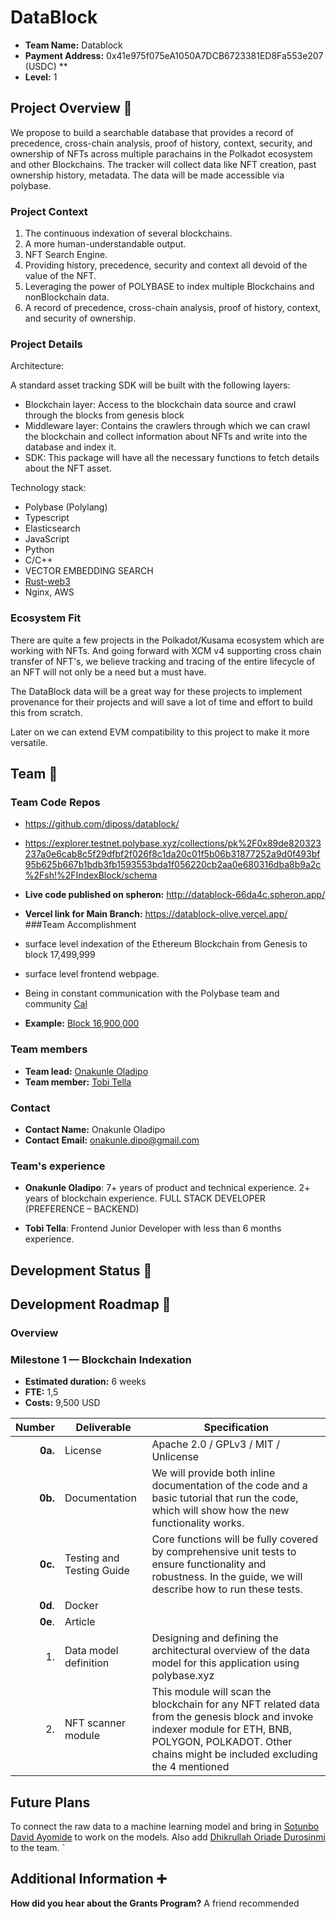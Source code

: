 # DataBlock

- **Team Name:**  Datablock
- **Payment Address:** 0x41e975f075eA1050A7DCB6723381ED8Fa553e207 (USDC) **
- **Level:** 1

## Project Overview :page_facing_up:

We propose to build a searchable database that provides a record of precedence, cross-chain analysis, proof of history, context, security, and ownership of NFTs across multiple parachains in the Polkadot ecosystem and other Blockchains. The tracker will collect data like NFT creation, past ownership history, metadata. The data will be made accessible via polybase.

### Project Context

1. The continuous indexation of several blockchains.
2. A more human-understandable output.
3. NFT Search Engine.
4. Providing history, precedence, security and context all devoid of the value of the NFT.
5. Leveraging the power of POLYBASE to index multiple Blockchains and nonBlockchain data.
6. A record of precedence, cross-chain analysis, proof of history, context, and security of ownership.
### Project Details

Architecture:
    
  A standard asset tracking SDK will be built with the following layers:
  - Blockchain layer: Access to the blockchain data source and crawl through the blocks from genesis block
  - Middleware layer: Contains the crawlers through which we can crawl the blockchain and collect information about NFTs and write into the database and index it.
  - SDK: This package will have all the necessary functions to fetch details about the NFT asset.

Technology stack: 
- Polybase (Polylang) 
- Typescript 
- Elasticsearch
- JavaScript
- Python
- C/C++
- VECTOR EMBEDDING SEARCH
- [Rust-web3](https://github.com/tomusdrw/rust-web3)
- Nginx, AWS

### Ecosystem Fit
There are quite a few projects in the Polkadot/Kusama ecosystem which are working with NFTs. And going forward with XCM v4 supporting cross chain transfer of NFT's, we believe tracking and tracing of the entire lifecycle of an NFT will not only be a need but a must have.

The DataBlock data will be a great way for these projects to implement provenance for their projects and will save a lot of time and effort to build this from scratch.

Later on we can extend EVM compatibility to this project to make it more versatile.
## Team :busts_in_silhouette:

### Team Code Repos

- https://github.com/diposs/datablock/
- https://explorer.testnet.polybase.xyz/collections/pk%2F0x89de820323237a0e6cab8c5f29dfbf2f026f8c1da20c01f5b06b31877252a9d0f493bf95b625b667b1bdb3fb1593553bda1f056220cb2aa0e680316dba8b9a2c%2Fsh!%2FIndexBlock/schema
- **Live code published on spheron:** http://datablock-66da4c.spheron.app/
- **Vercel link for Main Branch:**  https://datablock-olive.vercel.app/
###Team Accomplishment

- surface level indexation of the Ethereum Blockchain from Genesis to block 17,499,999
- surface level frontend webpage.
- Being in constant communication with the Polybase team and community [Cal](https://github.com/calummoore)
- **Example:** [Block 16,900,000](https://testnet.polybase.xyz/v0/collections/pk%2F0x89de820323237a0e6cab8c5f29dfbf2f026f8c1da20c01f5b06b31877252a9d0f493bf95b625b667b1bdb3fb1593553bda1f056220cb2aa0e680316dba8b9a2c%2Fsh!%2FIndexBlock/records/00ETH-16900000?format=nft) 

### Team members

- **Team lead:** [Onakunle Oladipo](https://github.com/diposs)
- **Team member:** [Tobi Tella](https://github.com/Tobziy)  


### Contact

- **Contact Name:** Onakunle Oladipo
- **Contact Email:** onakunle.dipo@gmail.com

### Team's experience

- **Onakunle Oladipo**: 7+ years of product and technical experience. 2+ years of blockchain experience. FULL STACK DEVELOPER (PREFERENCE – BACKEND)

- **Tobi Tella**: Frontend Junior Developer with less than 6 months experience.


## Development Status :open_book:

## Development Roadmap :nut_and_bolt:

### Overview

### Milestone 1 — Blockchain Indexation


- **Estimated duration:** 6 weeks
- **FTE:**  1,5
- **Costs:** 9,500 USD


| Number | Deliverable | Specification |
| -----: | ----------- | ------------- |
| **0a.** | License | Apache 2.0 / GPLv3 / MIT / Unlicense |
| **0b.** | Documentation | We will provide both inline documentation of the code and a basic tutorial that run the code, which will show how the new functionality works. |
| **0c.** | Testing and Testing Guide | Core functions will be fully covered by comprehensive unit tests to ensure functionality and robustness. In the guide, we will describe how to run these tests. |
| **0d**. | Docker | |
| **0e**. | Article | |
| 1. | Data model definition | Designing and defining the architectural overview of the data model for this application using polybase.xyz  |
| 2. | NFT scanner module | This module will scan the blockchain for any NFT related data from the genesis block and invoke indexer module  for ETH, BNB, POLYGON, POLKADOT. Other chains might be included excluding the 4 mentioned  |

## Future Plans

To connect the raw data to a machine learning model and bring in  [Sotunbo David Ayomide](https://github.com/sotunboolamide) to work on the models. Also add [Dhikrullah Oriade Durosinmi](https://github.com/EngineerSk) to the team.
`
## Additional Information :heavy_plus_sign:

**How did you hear about the Grants Program?** A friend recommended
